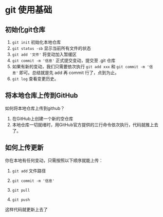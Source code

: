 # git 使用基础



## 初始化git仓库

1. `git init` 初始化本地仓库
2. `git status -sb` 显示当前所有文件的状态
3. `git add '文件'` 将变动加入暂缓区
4. `git commit -m '信息'` 正式提交变动，提交至 .git 仓库
5. 如果有新的变动，我们只需要依次执行 `git add xxx` 和 `git commit -m '信息'` 即可。总结就是先 add 再 commit 行了，点到为止。
6. `git log` 查看变更历史。



## 将本地仓库上传到GitHub

如何将本地仓库上传到github？

1. 在GitHub上创建一个新的空仓库
2. 本地仓库一切就绪时，用GitHub官方提供的三行命令依次执行，代码就推上去了。



## 如何上传更新

你在本地有任何变动，只需按照以下顺序就能上传：

1. `git add` 文件路径
2. `git commit -m '信息'`

1. `git pull`
2. `git push`

这样代码就更新上去了


